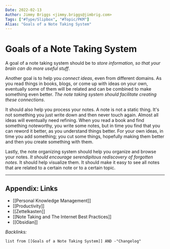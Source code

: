 ```yaml
---
Date: 2022-02-13
Author: Jimmy Briggs <jimmy.briggs@jimbrig.com>
Tags: ["#Type/Slipbox", "#Topic/PKM"]
Alias: "Goals of a Note Taking System"
---
```


# Goals of a Note Taking System

A goal of a note taking system should be to *store information, so that your brain can do more useful stuff*.

Another goal is to help you *connect ideas*, even from different domains. As you read things in books, blogs, or come up with ideas on your own, eventually some of them will be related and can be combined to make something even better. *The note taking system should facilitate creating these connections*.

It should also help you process your notes. A note is not a static thing. It's not something you just write down and then never touch again. Almost all ideas will eventually need refining. When you read a book and find something noteworthy, you write some notes, but in time you find that you can reword it better, as you understand things better. For your own ideas, in time you add something; you cut some things, hopefully making them better and then you create something with them.

Lastly, the note organizing system should help you organize and browse your notes. *It should encourage serendipitous rediscovery of forgotten notes*. It should help visualize them. It should make it easy to see all notes that are related to a certain note or to a certain topic.

***

## Appendix: Links

- [[Personal Knowledge Management]]
- [[Productivity]]
- [[Zettelkasten]]
- [[Note Taking and The Internet Best Practices]]
- [[Obsidian]]


*Backlinks:*

```dataview
list from [[Goals of a Note Taking System]] AND -"Changelog"
```